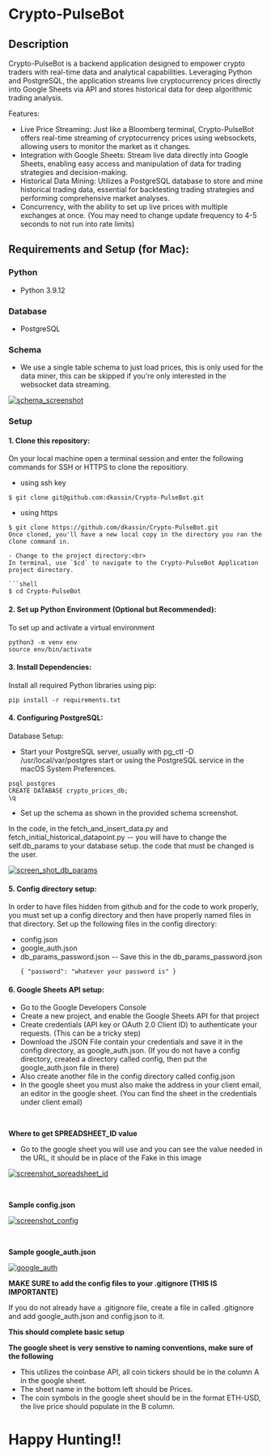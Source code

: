 # Crypto-PulseBot

## Description

Crypto-PulseBot is a backend application designed to empower crypto traders with real-time data and analytical capabilities. Leveraging Python and PostgreSQL, the application streams live cryptocurrency prices directly into Google Sheets via API and stores historical data for deep algorithmic trading analysis.

Features:
- Live Price Streaming: Just like a Bloomberg terminal, Crypto-PulseBot offers real-time streaming of cryptocurrency prices using websockets, allowing users to monitor the market as it changes.
- Integration with Google Sheets: Stream live data directly into Google Sheets, enabling easy access and manipulation of data for trading strategies and decision-making.
- Historical Data Mining: Utilizes a PostgreSQL database to store and mine historical trading data, essential for backtesting trading strategies and performing comprehensive market analyses.
- Concurrency, with the ability to set up live prices with multiple exchanges at once. (You may need to change update frequency to 4-5 seconds to not run into rate limits)   

## Requirements and Setup (for Mac):

### Python
- Python 3.9.12

### Database
- PostgreSQL

### Schema
- We use a single table schema to just load prices, this is only used for the data miner, this can be skipped if you're only interested in the websocket data streaming.

[![schema_screenshot](https://i.postimg.cc/Pqg5khpG/Screenshot-2024-06-03-at-8-52-26-AM.png)](https://postimg.cc/wtkphCQF)

### Setup
#### 1. Clone this repository:
On your local machine open a terminal session and enter the following commands for SSH or HTTPS to clone the repositiory.

- using ssh key <br>
```shell
$ git clone git@github.com:dkassin/Crypto-PulseBot.git
```

- using https <br>
```shell
$ git clone https://github.com/dkassin/Crypto-PulseBot.git
Once cloned, you'll have a new local copy in the directory you ran the clone command in.

- Change to the project directory:<br>
In terminal, use `$cd` to navigate to the Crypto-PulseBot Application project directory.

```shell
$ cd Crypto-PulseBot
```

#### 2. Set up Python Environment (Optional but Recommended):
To set up and activate a virtual environment
```
python3 -m venv env
source env/bin/activate
```

#### 3. Install Dependencies:
Install all required Python libraries using pip:
```
pip install -r requirements.txt
```

#### 4. Configuring PostgreSQL:
Database Setup:

- Start your PostgreSQL server, usually with pg_ctl -D /usr/local/var/postgres start or using the PostgreSQL service in the macOS System Preferences.
```
psql postgres
CREATE DATABASE crypto_prices_db;
\q
```

- Set up the schema as shown in the provided schema screenshot.

In the code, in the fetch_and_insert_data.py and fetch_initial_historical_datapoint.py -- you will have to change the self.db_params to your database setup. the code that must be changed is the user. 

[![screen_shot_db_params](https://i.postimg.cc/K8YzP0SW/Screenshot-2024-06-03-at-10-16-40-AM.png)](https://postimg.cc/mt0BRNr3)

#### 5. Config directory setup:

In order to have files hidden from github and for the code to work properly, you must set up a config directory and then have properly named files in that directory. Set up the following files in the config directory:
- config.json
- google_auth.json
- db_params_password.json
-- Save this in the db_params_password.json
  ```
  { "password": "whatever your password is" }
  ```

#### 6. Google Sheets API setup:

- Go to the Google Developers Console
- Create a new project, and enable the Google Sheets API for that project
- Create credentials (API key or OAuth 2.0 Client ID) to authenticate your requests. (This can be a tricky step)
- Download the JSON File contain your credentials and save it in the config directory, as google_auth.json. (If you do not have a config directory, created a directory called config, then put the google_auth.json file in there)
-  Also create another file in the config directory called config.json
- In the google sheet you must also make the address in your client email, an editor in the google sheet. (You can find the sheet in the credentials under client email)
  
<br />

**Where to get SPREADSHEET_ID value**

- Go to the google sheet you will use and you can see the value needed in the URL, it should be in place of the Fake in this image

[![screenshot_spreadsheet_id](https://i.postimg.cc/Gp8mN9pJ/Screenshot-2024-06-03-at-9-59-47-AM.png)](https://postimg.cc/gwppLz8n)
  
<br />

**Sample config.json**

[![screenshot_config](https://i.postimg.cc/T3HPCnT3/Screenshot-2024-06-03-at-9-58-17-AM.png)](https://postimg.cc/RWK9063k)

<br />

**Sample google_auth.json**

[![google_auth](https://i.postimg.cc/tTFCqfWs/Screenshot-2024-06-03-at-9-36-28-AM.png)](https://postimg.cc/0M2qZVtv)

**MAKE SURE to add the config files to your .gitignore (THIS IS IMPORTANTE)**  

If you do not already have a .gitignore file, create a file in called .gitignore and add google_auth.json and config.json to it.

**This should complete basic setup**

**The google sheet is very senstive to naming conventions, make sure of the following**

-  This utilizes the coinbase API, all coin tickers should be in the column A in the google sheet.
-  The sheet name in the bottom left should be Prices. 
-  The coin symbols in the google sheet should be in the format ETH-USD, the live price should populate in the B column.


# Happy Hunting!!

     
